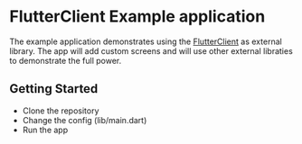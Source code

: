 # FlutterClient Example application

The example application demonstrates using the [FlutterClient](https://github.com/sibvisions/flutterclient) as external library. The app will add custom screens and will use other external libraties to demonstrate the full power.

## Getting Started

* Clone the repository
* Change the config (lib/main.dart)
* Run the app